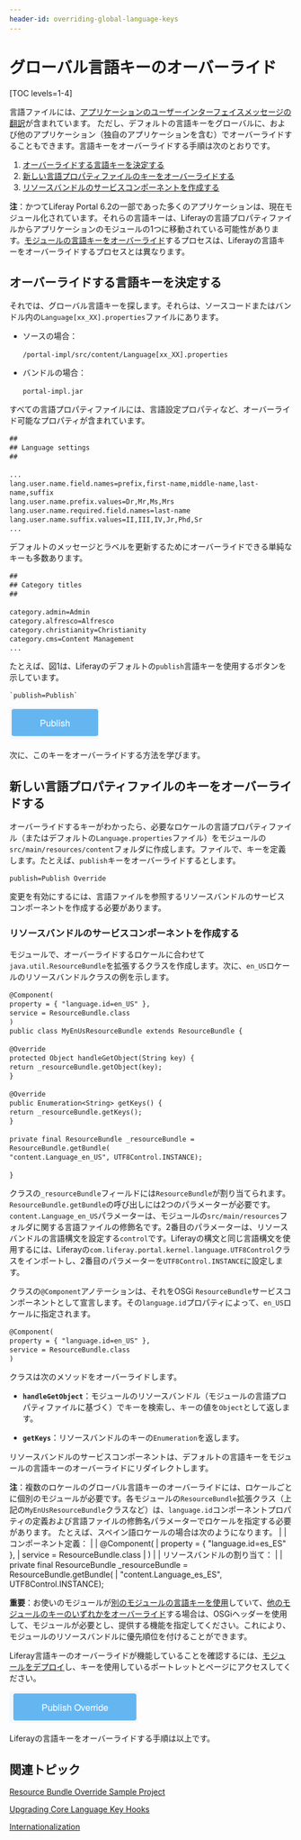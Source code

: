 ```yaml
---
header-id: overriding-global-language-keys
---
```


# グローバル言語キーのオーバーライド

[TOC levels=1-4]

言語ファイルには、[アプリケーションのユーザーインターフェイスメッセージの翻訳](/docs/7-1/tutorials/-/knowledge_base/t/localizing-your-application)が含まれています。
ただし、デフォルトの言語キーをグローバルに、および他のアプリケーション（独自のアプリケーションを含む）でオーバーライドすることもできます。言語キーをオーバーライドする手順は次のとおりです。

1. [オーバーライドする言語キーを決定する](#determine-the-language-keys-to-override)
2. [新しい言語プロパティファイルのキーをオーバーライドする](#override-the-keys-in-a-new-language-properties-file)
3. [リソースバンドルのサービスコンポーネントを作成する](#create-a-resource-bundle-service-component)

**注**：かつてLiferay Portal 6.2の一部であった多くのアプリケーションは、現在モジュール化されています。それらの言語キーは、Liferayの言語プロパティファイルからアプリケーションのモジュールの1つに移動されている可能性があります。[モジュールの言語キーをオーバーライド](/docs/7-1/tutorials/-/knowledge_base/t/overriding-a-modules-language-keys)するプロセスは、Liferayの言語キーをオーバーライドするプロセスとは異なります。

## オーバーライドする言語キーを決定する

それでは、グローバル言語キーを探します。それらは、ソースコードまたはバンドル内の`Language[xx_XX].properties`ファイルにあります。

- ソースの場合：

   `/portal-impl/src/content/Language[xx_XX].properties`

- バンドルの場合：

   `portal-impl.jar`

すべての言語プロパティファイルには、言語設定プロパティなど、オーバーライド可能なプロパティが含まれています。

    ##
    ## Language settings
    ##
    
    ...
    lang.user.name.field.names=prefix,first-name,middle-name,last-name,suffix
    lang.user.name.prefix.values=Dr,Mr,Ms,Mrs
    lang.user.name.required.field.names=last-name
    lang.user.name.suffix.values=II,III,IV,Jr,Phd,Sr
    ...

デフォルトのメッセージとラベルを更新するためにオーバーライドできる単純なキーも多数あります。

    ##
    ## Category titles
    ##
    
    category.admin=Admin
    category.alfresco=Alfresco
    category.christianity=Christianity
    category.cms=Content Management
    ...

たとえば、図1は、Liferayのデフォルトの`publish`言語キーを使用するボタンを示しています。

    `publish=Publish`

![図1：Liferayのユーザーインターフェイスに表示されるメッセージはカスタマイズできます。](../../../images/standard-publish.png)

次に、このキーをオーバーライドする方法を学びます。

## 新しい言語プロパティファイルのキーをオーバーライドする

オーバーライドするキーがわかったら、必要なロケールの言語プロパティファイル（またはデフォルトの`Language.properties`ファイル）をモジュールの`src/main/resources/content`フォルダに作成します。ファイルで、キーを定義します。たとえば、`publish`キーをオーバーライドするとします。

    publish=Publish Override

変更を有効にするには、言語ファイルを参照するリソースバンドルのサービスコンポーネントを作成する必要があります。

### リソースバンドルのサービスコンポーネントを作成する

モジュールで、オーバーライドするロケールに合わせて`java.util.ResourceBundle`を拡張するクラスを作成します。次に、`en_US`ロケールのリソースバンドルクラスの例を示します。

    @Component(
    property = { "language.id=en_US" },
    service = ResourceBundle.class
    )
    public class MyEnUsResourceBundle extends ResourceBundle {
    
    @Override
    protected Object handleGetObject(String key) {
    return _resourceBundle.getObject(key);
    }
    
    @Override
    public Enumeration<String> getKeys() {
    return _resourceBundle.getKeys();
    }
    
    private final ResourceBundle _resourceBundle = ResourceBundle.getBundle(
    "content.Language_en_US", UTF8Control.INSTANCE);
    
    }

クラスの`_resourceBundle`フィールドには`ResourceBundle`が割り当てられます。 `ResourceBundle.getBundle`の呼び出しには2つのパラメーターが必要です。 `content.Language_en_US`パラメーターは、モジュールの`src/main/resources`フォルダに関する言語ファイルの修飾名です。2番目のパラメーターは、リソースバンドルの言語構文を設定する`control`です。Liferayの構文と同じ言語構文を使用するには、Liferayの`com.liferay.portal.kernel.language.UTF8Control`クラスをインポートし、2番目のパラメーターを`UTF8Control.INSTANCE`に設定します。

クラスの`@Component`アノテーションは、それをOSGi `ResourceBundle`サービスコンポーネントとして宣言します。その`language.id`プロパティによって、`en_US`ロケールに指定されます。

    @Component(
    property = { "language.id=en_US" },
    service = ResourceBundle.class
    )

クラスは次のメソッドをオーバーライドします。

- **`handleGetObject`**：モジュールのリソースバンドル（モジュールの言語プロパティファイルに基づく）でキーを検索し、キーの値を`Object`として返します。

- **`getKeys`**：リソースバンドルのキーの`Enumeration`を返します。

リソースバンドルのサービスコンポーネントは、デフォルトの言語キーをモジュールの言語キーのオーバーライドにリダイレクトします。

**注**：複数のロケールのグローバル言語キーのオーバーライドには、ロケールごとに個別のモジュールが必要です。各モジュールの`ResourceBundle`拡張クラス（上記の`MyEnUsResourceBundle`クラスなど）は、`language.id`コンポーネントプロパティの定義および言語ファイルの修飾名パラメーターでロケールを指定する必要があります。
たとえば、スペイン語ロケールの場合は次のようになります。
|
| コンポーネント定義：
|
|     @Component(
|         property = { "language.id=es_ES" },
|         service = ResourceBundle.class
|     )
|
| リソースバンドルの割り当て：
|
|     private final ResourceBundle _resourceBundle = ResourceBundle.getBundle(
|         "content.Language_es_ES", UTF8Control.INSTANCE);

**重要**：お使いのモジュールが[別のモジュールの言語キーを使用](/docs/7-1/tutorials/-/knowledge_base/t/localizing-your-application#using-a-language-module)していて、[他のモジュールのキーのいずれかをオーバーライド](/docs/7-1/tutorials/-/knowledge_base/t/localizing-your-application#using-a-language-module-from-a-module)する場合は、OSGiヘッダーを使用して、モジュールが必要とし、提供する機能を指定してください。これにより、モジュールのリソースバンドルに優先順位を付けることができます。

Liferay言語キーのオーバーライドが機能していることを確認するには、[モジュールをデプロイ](/docs/7-1/tutorials/-/knowledge_base/t/starting-module-development#building-and-deploying-a-module)し、キーを使用しているポートレットとページにアクセスしてください。

![図2：このボタンは、オーバーライドされた`publish` キーを使用しています。](../../../images/localized-publish.png)

Liferayの言語キーをオーバーライドする手順は以上です。

## 関連トピック

[Resource Bundle Override Sample Project](/docs/7-1/reference/-/knowledge_base/r/resource-bundle-override)

[Upgrading Core Language Key Hooks](/docs/7-1/tutorials/-/knowledge_base/t/upgrading-core-language-key-hooks)

[Internationalization](/docs/7-1/tutorials/-/knowledge_base/t/internationalization)
